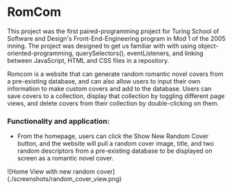 
# RomCom


This project was the first paired-programming project for Turing School of Software and Design's Front-End-Engineering program in Mod 1 of the 2005 inning. The project was designed to get us familiar with with using object-oriented-programming, querySelectors(), eventListeners, and linking between JavaScript, HTML and CSS files in a repository.

Romcom is a website that can generate random romantic novel covers from a pre-existing database, and can also allow users to input their own information to make custom covers and add to the database. Users can save covers to a collection, display that collection by toggling different page views, and delete covers from their collection by double-clicking on them.

### Functionality and application:

* From the homepage, users can click the Show New Random Cover button, and the website will pull a random cover image, title, and two random descriptors from a pre-existing database to be displayed on screen as a romantic novel cover.

![Home View with new random cover] (./screenshots/random_cover_view.png)
